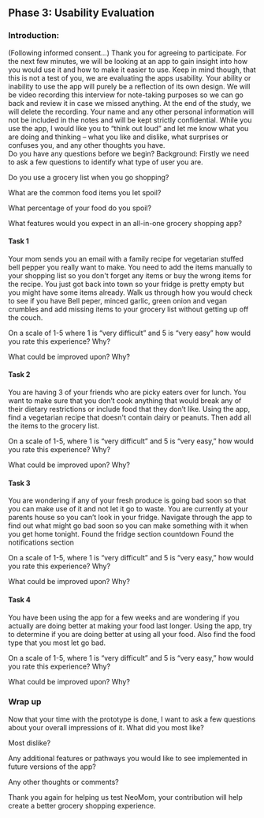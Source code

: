 ## Phase 3: Usability Evaluation

### Introduction:
(Following informed consent...) Thank you for agreeing to participate. For the next few minutes, we will be looking at an app to gain insight into how you would use it and how to make it easier to use. Keep in mind though, that this is not a test of you, we are evaluating the apps usability. Your ability or inability to use the app will purely be a reflection of its own design.
We will be video recording this interview for note-taking purposes so we can go back and review it in case we missed anything. At the end of the study, we will delete the recording. Your name and any other personal information will not be included in the notes and will be kept strictly confidential.
While you use the app, I would like you to “think out loud” and let me know what you are doing and thinking – what you like and dislike, what surprises or confuses you, and any other thoughts you have.    
Do you have any questions before we begin?
Background:
Firstly we need to ask a few questions to identify what type of user you are.

Do you use a grocery list when you go shopping?




What are the common food items you let spoil?





What percentage of your food do you spoil?


What features would you expect in an all-in-one grocery shopping app?



#### Task 1
Your mom sends you an email with a family recipe for vegetarian stuffed bell pepper you really want to make. You need to add the items manually to your shopping list so you don't forget any items or buy the wrong items for the recipe. You just got back into town so your fridge is pretty empty but you might have some items already. Walk us through how you would check to see if you have Bell peper, minced garlic, green onion and vegan crumbles and add missing items to your grocery list without getting up off the couch.




On a scale of 1-5 where 1 is “very difficult” and 5 is “very easy” how would you rate this experience? Why?



What could be improved upon? Why?



#### Task 2
You are having 3 of your friends who are picky eaters over for lunch. You want to make sure that you don’t cook anything that would break any of their dietary restrictions or include food that they don’t like. Using the app, find a vegetarian recipe that doesn't contain dairy or peanuts. Then add all the items to the grocery list. 


On a scale of 1-5, where 1 is “very difficult” and 5 is “very easy,” how would you rate this experience? Why?



What could be improved upon? Why?


#### Task 3
You are wondering if any of your fresh produce is going bad soon so that you can make use of it and not let it go to waste. You are currently at your parents house so you can’t look in your fridge. Navigate through the app to find out what might go bad soon so you can make something with it when you get home tonight. 
Found the fridge section countdown
Found the notifications section

On a scale of 1-5, where 1 is “very difficult” and 5 is “very easy,” how would you rate this experience? Why?



What could be improved upon? Why?

#### Task 4
You have been using the app for a few weeks and are wondering if you actually are doing better at making your food last longer. Using the app, try to determine if you are doing better at using all your food. Also find the food type that you most let go bad.

On a scale of 1-5, where 1 is “very difficult” and 5 is “very easy,” how would you rate this experience? Why?



What could be improved upon? Why?


### Wrap up
Now that your time with the prototype is done, I want to ask a few questions about your overall impressions of it. What did you most like?



Most dislike?




Any additional features or pathways you would like to see implemented in future versions of the app?
                
            


Any other thoughts or comments?





Thank you again for helping us test NeoMom, your contribution will help create a better grocery shopping experience.
